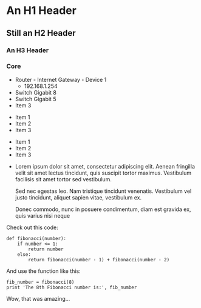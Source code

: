 # An H1 Header #
## Still an H2 Header ####
### An H3 Header

### Core

* Router - Internet Gateway - Device 1
  * 192.168.1.254
* Switch Gigabit 8 
* Switch Gigabit 5 
* Item 3

+ Item 1
+ Item 2
+ Item 3

- Item 1
- Item 2
- Item 3


* Lorem ipsum dolor sit amet, consectetur adipiscing elit. Aenean fringilla velit sit amet lectus tincidunt, quis suscipit tortor maximus. Vestibulum facilisis sit amet tortor sed vestibulum.

  Sed nec egestas leo. Nam tristique tincidunt venenatis. Vestibulum vel justo tincidunt, aliquet sapien vitae, vestibulum ex.

  Donec commodo, nunc in posuere condimentum, diam est gravida ex, quis varius nisi neque

Check out this code:

    def fibonacci(number):
        if number <= 1:
            return number
        else:
            return fibonacci(number - 1) + fibonacci(number - 2)

And use the function like this:

    fib_number = fibonacci(8)
    print 'The 8th Fibonacci number is:', fib_number

Wow, that was amazing...

